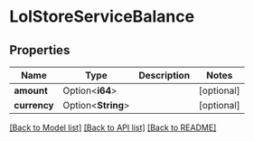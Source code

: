# LolStoreServiceBalance

## Properties

Name | Type | Description | Notes
------------ | ------------- | ------------- | -------------
**amount** | Option<**i64**> |  | [optional]
**currency** | Option<**String**> |  | [optional]

[[Back to Model list]](../README.md#documentation-for-models) [[Back to API list]](../README.md#documentation-for-api-endpoints) [[Back to README]](../README.md)


